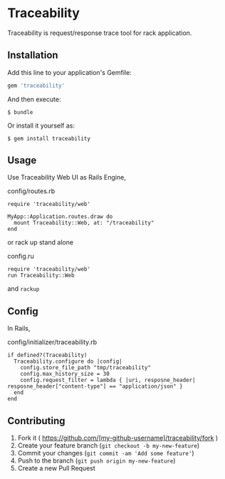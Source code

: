 # Traceability

Traceability is request/response trace tool for rack application.

## Installation

Add this line to your application's Gemfile:

```ruby
gem 'traceability'
```

And then execute:

    $ bundle

Or install it yourself as:

    $ gem install traceability

## Usage

Use Traceability Web UI as Rails Engine,

config/routes.rb

```
require 'traceability/web'

MyApp::Application.routes.draw do
  mount Traceability::Web, at: "/traceability"
end
```

or rack up stand alone

config.ru

```
require 'traceability/web'
run Traceability::Web
```

and `rackup `

## Config

In Rails,

config/initializer/traceability.rb

```
if defined?(Traceability)
  Traceability.configure do |config|
    config.store_file_path "tmp/traceability"
    config.max_history_size = 30
    config.request_filter = lambda { |uri, resposne_header| resposne_header["content-type"] == "application/json" }
  end
end
```

## Contributing

1. Fork it ( https://github.com/[my-github-username]/traceability/fork )
2. Create your feature branch (`git checkout -b my-new-feature`)
3. Commit your changes (`git commit -am 'Add some feature'`)
4. Push to the branch (`git push origin my-new-feature`)
5. Create a new Pull Request
